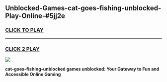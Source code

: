 
## Unblocked-Games-cat-goes-fishing-unblocked-Play-Online-#5jj2e
<h3>
<a href="https://premium.freeplayer.one?title=cat-goes-fishing-unblocked&ref=24F">CLICK TO PLAY</a></h3>
<hr>

<h3>
<a href="https://premium.freeplayer.one?title=cat-goes-fishing-unblocked&ref=24F">CLICK 2 PLAY</a>
  
</h3>

<a href="https://premium.freeplayer.one?title=cat-goes-fishing-unblocked&ref=24F/"><img src="https://clearcache.store/games.png"></a>


**cat-goes-fishing-unblocked games unblocked: Your Gateway to Fun and Accessible Online Gaming**
